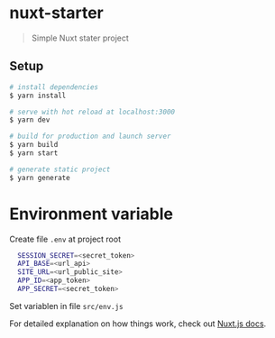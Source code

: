 # nuxt-starter

> Simple Nuxt stater project

## Setup

``` bash
# install dependencies
$ yarn install

# serve with hot reload at localhost:3000
$ yarn dev

# build for production and launch server
$ yarn build
$ yarn start

# generate static project
$ yarn generate
```

# Environment variable

Create file `.env` at project root

```bash
  SESSION_SECRET=<secret_token>
  API_BASE=<url_api>
  SITE_URL=<url_public_site>
  APP_ID=<app_token>
  APP_SECRET=<secret_token>
```

Set variablen in file `src/env.js`

For detailed explanation on how things work, check out [Nuxt.js docs](https://nuxtjs.org).
